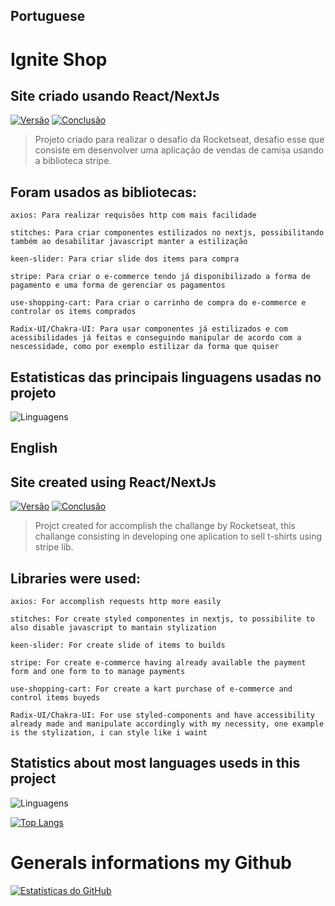 ## Portuguese
# Ignite Shop
## Site criado usando React/NextJs

[![Versão](https://img.shields.io/badge/Vers%C3%A3o-1.0-blue)](https://github.com/GabrielRSiqueira18/coffee-delivery-desafio-2)
[![Conclusão](https://img.shields.io/badge/Conclus%C3%A3o-100%25-green)](https://github.com/GabrielRSiqueira18/coffee-delivery-desafio-2)

> Projeto criado para realizar o desafio da Rocketseat, desafio esse que consiste em desenvolver uma aplicação de vendas de camisa usando a biblioteca stripe.
## Foram usados as bibliotecas: 

`axios: Para realizar requisões http com mais facilidade` 

`stitches: Para criar componentes estilizados no nextjs, possibilitando também ao desabilitar javascript manter a estilização`

`keen-slider: Para criar slide dos items para compra`

`stripe: Para criar o e-commerce tendo já disponibilizado a forma de pagamento e uma forma de gerenciar os pagamentos`

`use-shopping-cart: Para criar o carrinho de compra do e-commerce e controlar os items comprados`

`Radix-UI/Chakra-UI: Para usar componentes já estilizados e com acessibilidades já feitas e conseguindo manipular de acordo com a nescessidade, como por exemplo estilizar da forma que quiser`

## Estatisticas das principais linguagens usadas no projeto
![Linguagens](https://img.shields.io/github/languages/top/GabrielRSiqueira18/coffee-delivery-desafio-2.svg)

## English

## Site created using React/NextJs

[![Versão](https://img.shields.io/badge/Vers%C3%A3o-1.0-blue)](https://github.com/GabrielRSiqueira18/coffee-delivery-desafio-2)
[![Conclusão](https://img.shields.io/badge/Conclus%C3%A3o-100%25-green)](https://github.com/GabrielRSiqueira18/coffee-delivery-desafio-2)

> Projct created for accomplish the challange by Rocketseat, this challange consisting in developing one aplication to sell t-shirts using stripe lib.
## Libraries were used: 

`axios: For accomplish requests http more easily` 

`stitches: For create styled componentes in nextjs, to possibilite to also disable javascript to mantain stylization`

`keen-slider: For create slide of items to builds`

`stripe: For create e-commerce having already available the payment form and one form to to manage payments`

`use-shopping-cart: For create a kart purchase of e-commerce and control items buyeds`

`Radix-UI/Chakra-UI: For use styled-components and have accessibility already made and manipulate accordingly with my necessity, one example is the stylization, i can style like i waint`

## Statistics about most languages useds in this project
![Linguagens](https://img.shields.io/github/languages/top/GabrielRSiqueira18/coffee-delivery-desafio-2.svg)

[![Top Langs](https://github-readme-stats.vercel.app/api/top-langs/?username=GabrielRSiqueira18&hide_progress=true&theme=dark&layout=compact&langs_count=6)](https://github.com/GabrielRSiqueira18/coffee-delivery-desafio-2)


# Generals informations my Github
[![Estatísticas do GitHub](https://github-readme-stats.vercel.app/api?username=GabrielRSiqueira18&theme=blue-green)](https://github.com/GabrielRSiqueira18/github-readme-stats)

